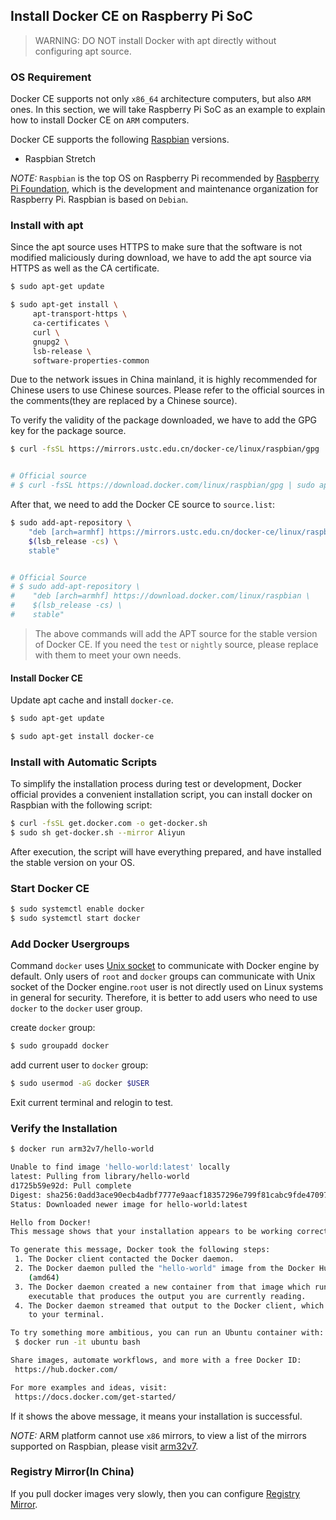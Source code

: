 ## Install Docker CE on Raspberry Pi SoC

> WARNING: DO NOT install Docker with apt directly without configuring apt source.


### OS Requirement

Docker CE supports not only  `x86_64` architecture computers, but also `ARM` ones. In this section, we will take Raspberry Pi SoC as an example to explain how to install Docker CE on `ARM` computers.

Docker CE supports the following [Raspbian](https://www.raspberrypi.org/downloads/raspbian/) versions.

* Raspbian Stretch

*NOTE:* `Raspbian` is the top OS on Raspberry Pi recommended by [Raspberry Pi Foundation](https://www.raspberrypi.org/), which is the development and maintenance organization for Raspberry Pi. Raspbian is based on `Debian`.

### Install with apt

Since the apt source uses HTTPS to make sure that the software is not modified maliciously during download, we have to add the apt source via HTTPS as well as the CA certificate.

```bash
$ sudo apt-get update

$ sudo apt-get install \
     apt-transport-https \
     ca-certificates \
     curl \
     gnupg2 \
     lsb-release \
     software-properties-common
```

Due to the network issues in China mainland, it is highly recommended for Chinese users to use Chinese sources. Please refer to the official sources in the comments(they are replaced by a Chinese source).

To verify the validity of the package downloaded, we have to add the GPG key for the package source.

```bash
$ curl -fsSL https://mirrors.ustc.edu.cn/docker-ce/linux/raspbian/gpg | sudo apt-key add -


# Official source
# $ curl -fsSL https://download.docker.com/linux/raspbian/gpg | sudo apt-key add -
```

After that, we need to add the Docker CE source to `source.list`: 

```bash
$ sudo add-apt-repository \
    "deb [arch=armhf] https://mirrors.ustc.edu.cn/docker-ce/linux/raspbian \
    $(lsb_release -cs) \
    stable"


# Official Source
# $ sudo add-apt-repository \
#    "deb [arch=armhf] https://download.docker.com/linux/raspbian \
#    $(lsb_release -cs) \
#    stable"
```

> The above commands will add the APT source for the stable version of Docker CE. If you need the `test` or `nightly` source, please replace with them to meet your own needs.

#### Install Docker CE

Update apt cache and install `docker-ce`.

```bash
$ sudo apt-get update

$ sudo apt-get install docker-ce
```

### Install with Automatic Scripts

To simplify the installation process during test or development, Docker official provides a convenient installation script, you can install docker on Raspbian with the following script:

```bash
$ curl -fsSL get.docker.com -o get-docker.sh
$ sudo sh get-docker.sh --mirror Aliyun
```

After execution, the script will have everything prepared, and have installed the stable version on your OS.

### Start Docker CE

```bash
$ sudo systemctl enable docker
$ sudo systemctl start docker
```

### Add Docker Usergroups

Command `docker` uses [Unix socket](https://en.wikipedia.org/wiki/Unix_domain_socket) to communicate with Docker engine by default. Only users of `root` and `docker` groups can communicate with Unix socket of the Docker engine.`root` user is not directly used on Linux systems in general for security. Therefore, it is better to add users who need to use `docker` to the `docker` user group.

create `docker` group:

```bash
$ sudo groupadd docker
```

add current user to `docker` group:

```bash
$ sudo usermod -aG docker $USER
```

Exit current terminal and relogin to test.

### Verify the Installation

```bash
$ docker run arm32v7/hello-world

Unable to find image 'hello-world:latest' locally
latest: Pulling from library/hello-world
d1725b59e92d: Pull complete
Digest: sha256:0add3ace90ecb4adbf7777e9aacf18357296e799f81cabc9fde470971e499788
Status: Downloaded newer image for hello-world:latest

Hello from Docker!
This message shows that your installation appears to be working correctly.

To generate this message, Docker took the following steps:
 1. The Docker client contacted the Docker daemon.
 2. The Docker daemon pulled the "hello-world" image from the Docker Hub.
    (amd64)
 3. The Docker daemon created a new container from that image which runs the
    executable that produces the output you are currently reading.
 4. The Docker daemon streamed that output to the Docker client, which sent it
    to your terminal.

To try something more ambitious, you can run an Ubuntu container with:
 $ docker run -it ubuntu bash

Share images, automate workflows, and more with a free Docker ID:
 https://hub.docker.com/

For more examples and ideas, visit:
 https://docs.docker.com/get-started/
```

If it shows the above message, it means your installation is successful.

*NOTE:* ARM platform cannot use `x86` mirrors, to view a list of the mirrors supported on Raspbian, please visit [arm32v7](https://hub.docker.com/u/arm32v7/).

### Registry Mirror(In China)

If you pull docker images very slowly, then you can configure [Registry Mirror](mirror.md).

